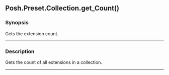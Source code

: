 Posh.Preset.Collection.get_Count()
----------------------------------

### Synopsis
Gets the extension count.

---

### Description

Gets the count of all extensions in a collection.

---

